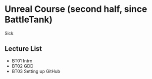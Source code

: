 # Unreal Course (second half, since BattleTank)
Sick

## Lecture List
* BT01 Intro
* BT02 GDD
* BT03 Setting up GitHub